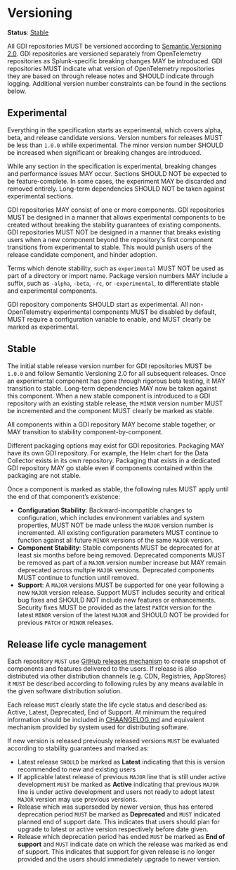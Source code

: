 # Versioning

**Status**: [Stable](../README.md#versioning-and-status-of-the-specification)

All GDI repositories MUST be versioned according to [Semantic Versioning
2.0](https://semver.org/spec/v2.0.0.html). GDI repositories are versioned
separately from OpenTelemetry repositories as Splunk-specific breaking changes
MAY be introduced. GDI repositories MUST indicate what version of OpenTelemetry
repositories they are based on through release notes and SHOULD indicate through
logging. Additional version number constraints can be found in the sections
below.

## Experimental

Everything in the specification starts as experimental, which covers alpha,
beta, and release candidate versions. Version numbers for releases MUST be less
than `1.0.0` while experimental. The minor version number SHOULD be increased
when significant or breaking changes are introduced.

While any section in the specification is experimental, breaking changes and
performance issues MAY occur. Sections SHOULD NOT be expected to be
feature-complete. In some cases, the experiment MAY be discarded and removed
entirely. Long-term dependencies SHOULD NOT be taken against experimental
sections.

GDI repositories MAY consist of one or more components. GDI repositories MUST be
designed in a manner that allows experimental components to be created without
breaking the stability guarantees of existing components. GDI repositories MUST NOT
be designed in a manner that breaks existing users when a new component beyond
the repository's first component transitions from experimental to stable. This
would punish users of the release candidate component, and hinder adoption.

Terms which denote stability, such as `experimental` MUST NOT be used as part
of a directory or import name. Package version numbers MAY include a suffix,
such as `-alpha`, `-beta`, `-rc`, or `-experimental`, to differentiate stable
and experimental components.

GDI repository components SHOULD start as experimental. All non-OpenTelemetry
experimental components MUST be disabled by default, MUST require a
configuration variable to enable, and MUST clearly be marked as experimental.

## Stable

The initial stable release version number for GDI repositories MUST be `1.0.0` and
follow Semantic Versioning 2.0 for all subsequent releases. Once an
experimental component has gone through rigorous beta testing, it MAY
transition to stable. Long-term dependencies MAY now be taken against this
component. When a new stable component is introduced to a GDI repository with an
existing stable release, the `MINOR` version number MUST be incremented and the
component MUST clearly be marked as stable.

All components within a GDI repository MAY become stable together, or MAY
transition to stability component-by-component.

Different packaging options may exist for GDI repositories. Packaging MAY have
its own GDI repository. For example, the Helm chart for the Data Collector
exists in its own repository. Packaging that exists in a dedicated GDI
repository MAY go stable even if components contained within the packaging
are not stable.

Once a component is marked as stable, the following rules MUST apply
until the end of that component’s existence:

- **Configuration Stability**: Backward-incompatible changes to configuration,
  which includes environment variables and system properties, MUST NOT be made
  unless the `MAJOR` version number is incremented. All existing configuration
  parameters MUST continue to function against all future `MINOR` versions of
  the same `MAJOR` version.
- **Component Stability**: Stable components MUST be deprecated for at least
  six months before being removed. Deprecated components MUST be removed as
  part of a `MAJOR` version number increase but MAY remain deprecated across
  multple `MAJOR` versions. Deprecated components MUST continue to function
  until removed.
- **Support**: A `MAJOR` versions MUST be supported for one year following a
  new `MAJOR` version release. Support MUST includes security and critical bug
  fixes and SHOULD NOT include new features or enhancements. Security fixes
  MUST be provided as the latest `PATCH` version for the latest `MINOR` version
  of the latest `MAJOR` and SHOULD NOT be provided for previous `PATCH` or
  `MINOR` releases.

## Release life cycle management

Each repository `MUST` use [GitHub releases mechanism](https://docs.github.com/en/repositories/releasing-projects-on-github/about-releases) to create snapshot of components
and features delivered to the users. If release is also distributed via other 
distribution channels (e.g. CDN, Registries, AppStores) it `MUST` be described 
according to following rules by any means available in the given software 
distribution solution. 
 
Each release `MUST` clearly state the life cycle 
status and described as: Active, Latest, Deprecated, End of Support. 
At minimum the required information should be included in [CHAANGELOG.md](https://github.com/signalfx/gdi-specification/blob/main/specification/templates/CHANGELOG.md)
and equivalent mechanism provided by system used for distributing software. 

If new version is released previously released versions `MUST` be evaluated 
according to stability guarantees and marked as:
- Latest release `SHOULD` be marked as **Latest** indicating that this is
  version recommended to new and existing users
- If applicable latest release of previous `MAJOR` line that is still under 
  active development `MUST` be marked as **Active** indicating that previous 
  `MAJOR` line is under active development and users not ready to adopt 
  latest `MAJOR` version may use previous versions.
- Release which was superseded by newer version, thus has entered deprecation 
  period `MUST` be marked as **Deprecated** and `MUST` indicated planned 
  end of support date. This indicates that users should plan for upgrade to 
  latest or active version respectively before date given.
- Release which deprecation period has ended `MUST` be marked as 
  **End of support** and `MUST` indicate date on which the release was marked 
  as end of support. This indicates that support for given release is no longer 
  provided and the users should immediately upgrade to newer version.